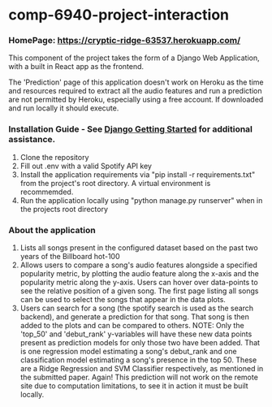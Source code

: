 # comp-6940-project-interaction

### HomePage: https://cryptic-ridge-63537.herokuapp.com/
This component of the project takes the form of a Django Web Application, with a built in React app as the frontend.

The 'Prediction' page of this application doesn't work on Heroku as the time and resources required to extract all the audio features and run a prediction are not permitted by Heroku, especially using a free account. If downloaded and run locally it should execute.

### Installation Guide - See [Django Getting Started](https://www.djangoproject.com/start/) for additional assistance.
1. Clone the repository
2. Fill out .env with a valid Spotify API key
3. Install the application requirements via "pip install -r requirements.txt" from the project's root directory. A virtual environment is recommemded.
4. Run the application locally using "python manage.py runserver" when in the projects root directory


### About the application
1. Lists all songs present in the configured dataset based on the past two years of the Billboard hot-100
2. Allows users to compare a song's audio features alongside a specified popularity metric, by plotting the audio feature along the x-axis and the popularity metric along the y-axis. Users can hover over data-points to see the relative position of a given song. The first page listing all songs can be used to select the songs that appear in the data plots.
3. Users can search for a song (the spotify search is used as the search backend), and generate a prediction for that song. That song is then added to the plots and can be compared to others. NOTE: Only the 'top_50' and 'debut_rank' y-variables will have these new data points present as prediction models for only those two have been added.
    That is one regression model estimating a song's debut_rank and one classification model estimating a song's presence in the top 50. These are a Ridge Regression and SVM     Classifier respectively, as mentioned in the submitted paper.
    Again! This prediction will not work on the remote site due to computation limitations, to see it in action it must be built locally.
